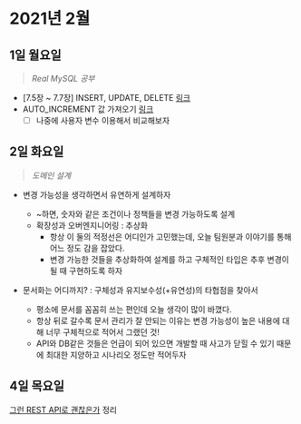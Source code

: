 # 2021년 2월
## 1일 월요일
> _Real MySQL 공부_

- [7.5장 ~ 7.7장] INSERT, UPDATE, DELETE
[링크](https://github.com/gazi-gazi/real-mysql/blob/main/7/7.5_7.7/7.5_7.7_jnsorn.md)
- AUTO_INCREMENT 값 가져오기 [링크](https://github.com/gazi-gazi/real-mysql/issues/51)
  - [ ] 나중에 사용자 변수 이용해서 비교해보자

## 2일 화요일
> _도메인 설계_

- 변경 가능성을 생각하면서 유연하게 설계하자
  - ~하면, 숫자와 같은 조건이나 정책들을 변경 가능하도록 설계
  - 확장성과 오버엔지니어링 : 추상화
    - 항상 이 둘의 적정선은 어디인가 고민했는데, 오늘 팀원분과 이야기를 통해 어느 정도 감을 잡았다.
    - 변경 가능한 것들을 추상화하여 설계를 하고 구체적인 타입은 추후 변경이 될 때 구현하도록 하자
  
- 문서화는 어디까지? : 구체성과 유지보수성(+유연성)의 타협점을 찾아서
  - 평소에 문서를 꼼꼼히 쓰는 편인데 오늘 생각이 많이 바꼈다.
  - 항상 뒤로 갈수록 문서 관리가 잘 안되는 이유는 변경 가능성이 높은 내용에 대해 너무 구체적으로 적어서 그랬던 것!
  - API와 DB같은 것들은 언급이 되어 있으면 개발할 때 사고가 닫힐 수 있기 때문에 최대한 지양하고 시나리오 정도만 적어두자
  
## 4일 목요일
[그런 REST API로 괜찮은가](../web/그런_REST_API로_괜찮은가.md) 정리



